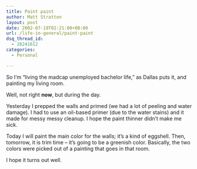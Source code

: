 ```yaml
---
title: Paint paint
author: Matt Stratton
layout: post
date: 2002-07-19T02:21:00+00:00
url: /life-in-general/paint-paint
dsq_thread_id:
  - 28241612
categories:
  - Personal

---
```

So I&#8217;m &#8220;living the madcap unemployed bachelor life,&#8221; as Dallas puts it, and painting my living room.

Well, not right **now**, but during the day.

Yesterday I prepped the walls and primed (we had a lot of peeling and water damage). I had to use an oil-based primer (due to the water stains) and it made for messy messy cleanup. I hope the paint thinner didn&#8217;t make me sick.

Today I will paint the main color for the walls; it&#8217;s a kind of eggshell. Then, tomorrow, it is trim time &#8211; it&#8217;s going to be a greenish color. Basically, the two colors were picked out of a painting that goes in that room.

I hope it turns out well.